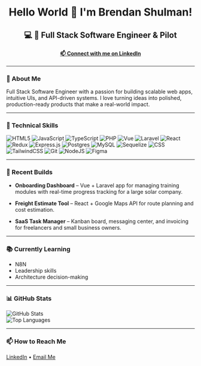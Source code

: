 <h1 align="center">
Hello World 👋 I'm Brendan Shulman!
</h1>

<h2 align="center">
💻 🚀 Full Stack Software Engineer & Pilot
</h2>

<h4 align="center">
<a href="https://www.linkedin.com/in/brendan-shulman/" target="_blank" rel="noopener noreferrer">
📫 Connect with me on LinkedIn
</a>
</h4>

---

### 🚀 About Me
Full Stack Software Engineer with a passion for building scalable web apps, intuitive UIs, and API-driven systems. I love turning ideas into polished, production-ready products that make a real-world impact.

---

### 💼 Technical Skills

![HTML5](https://img.shields.io/badge/Code-HTML5-%23E34F26.svg?style=plastic&logo=html5&logoColor=%23E34F26)
![JavaScript](https://img.shields.io/badge/Code-JavaScript-yellow.svg?style=plastic&logo=javascript&logoColor=%23F7DF1E)
![TypeScript](https://img.shields.io/badge/Code-Typescript-007acc.svg?style=plastic&logo=typescript&logoColor=007acc)
![PHP](https://img.shields.io/badge/Code-PHP-x7CB5.svg?style=plastic&logo=php&logoColor=x7CB5)
![Vue](https://img.shields.io/badge/Code-Vue-%42b883.svg?style=plastic&logo=vuetify&logoColor=42b883)
![Laravel](https://img.shields.io/badge/Code-Laravel-%F55247.svg?style=plastic&logo=laravel&logoColor=F55247)
![React](https://img.shields.io/badge/Code-React-%2361DAFB.svg?style=plastic&logo=react&logoColor=%2361DAFB)
![Redux](https://img.shields.io/badge/Code-Redux-%23593d88.svg?style=plastic&logo=redux&logoColor=white)
![Express.js](https://img.shields.io/badge/Code-Express.js-yellowgreen.svg?style=plastic&logo=express&logoColor=yellowgreen)
![Postgres](https://img.shields.io/badge/Code-PostgreSQL-%23316192.svg?style=plastic&logo=postgresql&logoColor=white)
![MySQL](https://img.shields.io/badge/Code-mySQL-f29111.svg?style=plastic&logo=mysql&logoColor=f29111)
![Sequelize](https://img.shields.io/badge/Code-Sequelize-52B0E7?style=plastic&logo=Sequelize&logoColor=52B0E7)
![CSS](https://img.shields.io/badge/Style-CSS-%231572B6.svg?style=plastic&logo=css3&logoColor=%231572B6)
![TailwindCSS](https://img.shields.io/badge/Code-tailwind-6d28d9.svg?style=plastic&logo=tailwindcss&logoColor=6d28d9)
![Git](https://img.shields.io/badge/Tools-Git-%23F05033.svg?style=plastic&logo=git&logoColor=%23F05033)
![NodeJS](https://img.shields.io/badge/Tools-Node.js-6DA55F?style=plastic&logo=node.js&logoColor=6DA55F)
![Figma](https://img.shields.io/badge/Tools-Figma-%23F24E1E.svg?style=plastic&logo=figma&logoColor=%23F24E1E)

---

### 🌟 Recent Builds
- **Onboarding Dashboard** – Vue + Laravel app for managing training modules with real-time progress tracking for a large solar company.  
  
- **Freight Estimate Tool** – React + Google Maps API for route planning and cost estimation.  
  
- **SaaS Task Manager** – Kanban board, messaging center, and invoicing for freelancers and small business owners.  
  

---

### 📚 Currently Learning
- N8N
- Leadership skills
- Architecture decision-making

---

### 📊 GitHub Stats
![GitHub Stats](https://github-readme-stats.vercel.app/api?username=bshulman210&show_icons=true&theme=radical)  
![Top Languages](https://github-readme-stats.vercel.app/api/top-langs/?username=bshulman210&layout=compact)

---

### 📫 How to Reach Me
[LinkedIn](https://www.linkedin.com/in/brendan-shulman/) • [Email Me](mailto:brendan.shulman@gmail.com)
